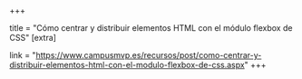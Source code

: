 +++

title = "Cómo centrar y distribuir elementos HTML con el módulo flexbox de CSS"
[extra]

link = "https://www.campusmvp.es/recursos/post/como-centrar-y-distribuir-elementos-html-con-el-modulo-flexbox-de-css.aspx"
+++
